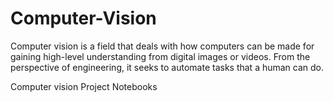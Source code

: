 # Computer-Vision

Computer vision is a field that deals with how computers can be made for gaining high-level understanding from digital images or videos. From the perspective of engineering, it seeks to automate tasks that a human can do.

Computer vision Project Notebooks 


